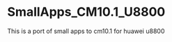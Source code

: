 SmallApps_CM10.1_U8800
======================

This is a port of small apps to cm10.1 for huawei u8800

